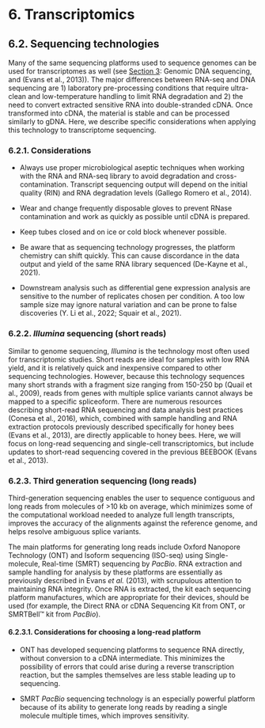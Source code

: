 # 6. Transcriptomics

## 6.2. Sequencing technologies

Many of the same sequencing platforms used to sequence genomes can be used for transcriptomes as well (see [Section 3](https://maevatecher.github.io/standard-methods-apis-omics/Part_3_1/): Genomic DNA sequencing, and (Evans et al., 2013)). The major differences between RNA-seq and DNA sequencing are 1) laboratory pre-processing conditions that require ultra-clean and low-temperature handling to limit RNA degradation and 2) the need to convert extracted sensitive RNA into double-stranded cDNA. Once transformed into cDNA, the material is stable and can be processed similarly to gDNA. Here, we describe specific considerations when applying this technology to transcriptome sequencing.

### 6.2.1. Considerations

-   Always use proper microbiological aseptic techniques when working with the RNA and RNA-seq library to avoid degradation and cross-contamination. Transcript sequencing output will depend on the initial quality (RIN) and RNA degradation levels (Gallego Romero et al., 2014).

-   Wear and change frequently disposable gloves to prevent RNase contamination and work as quickly as possible until cDNA is prepared.

-   Keep tubes closed and on ice or cold block whenever possible.

-   Be aware that as sequencing technology progresses, the platform chemistry can shift quickly. This can cause discordance in the data output and yield of the same RNA library sequenced (De-Kayne et al., 2021).

-   Downstream analysis such as differential gene expression analysis are sensitive to the number of replicates chosen per condition. A too low sample size may ignore natural variation and can be prone to false discoveries (Y. Li et al., 2022; Squair et al., 2021).

### 6.2.2. *Illumina* sequencing (short reads)

Similar to genome sequencing, *Illumina* is the technology most often used for transcriptomic studies. Short reads are ideal for samples with low RNA yield, and it is relatively quick and inexpensive compared to other sequencing technologies. However, because this technology sequences many short strands with a fragment size ranging from 150-250 bp (Quail et al., 2009), reads from genes with multiple splice variants cannot always be mapped to a specific spliceoform. There are numerous resources describing short-read RNA sequencing and data analysis best practices (Conesa et al., 2016)*,* which, combined with sample handling and RNA extraction protocols previously described specifically for honey bees (Evans et al., 2013), are directly applicable to honey bees. Here, we will focus on long-read sequencing and single-cell transcriptomics, but include updates to short-read sequencing covered in the previous BEEBOOK (Evans et al., 2013).

### 6.2.3. Third generation sequencing (long reads)

Third-generation sequencing enables the user to sequence contiguous and long reads from molecules of \>10 kb on average, which minimizes some of the computational workload needed to analyze full length transcripts, improves the accuracy of the alignments against the reference genome, and helps resolve ambiguous splice variants.

The main platforms for generating long reads include Oxford Nanopore Technology (ONT) and Isoform sequencing (ISO-seq) using Single-molecule, Real-time (SMRT) sequencing by *PacBio*. RNA extraction and sample handling for analysis by these platforms are essentially as previously described in Evans *et al.* (2013), with scrupulous attention to maintaining RNA integrity. Once RNA is extracted, the kit each sequencing platform manufactures, which are appropriate for their devices, should be used (for example, the Direct RNA or cDNA Sequencing Kit from ONT, or SMRTBell™ kit from *PacBio*).

#### 6.2.3.1. Considerations for choosing a long-read platform

-   ONT has developed sequencing platforms to sequence RNA directly, without conversion to a cDNA intermediate. This minimizes the possibility of errors that could arise during a reverse transcription reaction, but the samples themselves are less stable leading up to sequencing.

-   SMRT *PacBio* sequencing technology is an especially powerful platform because of its ability to generate long reads by reading a single molecule multiple times, which improves sensitivity.

